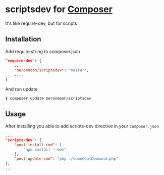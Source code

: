 # scriptsdev for [Composer](https://github.com/composer/composer)
It's like require-dev, but for scripts
## Installation 
Add require string to composer.json

```json
"require-dev": {
	...
	"neronmoon/scriptsdev": "master",
	...
}
```
And run update
```shell
$ composer update neronmoon/scriptsdev
```
## Usage
After installing you able to add scripts-dev directive in your ```composer.json```
```json
...
"scripts-dev": {
	"post-install-cmd": [
		"npm install --dev"
	],
	"post-update-cmd": "php ./someCoolCommand.php"
},
...
```